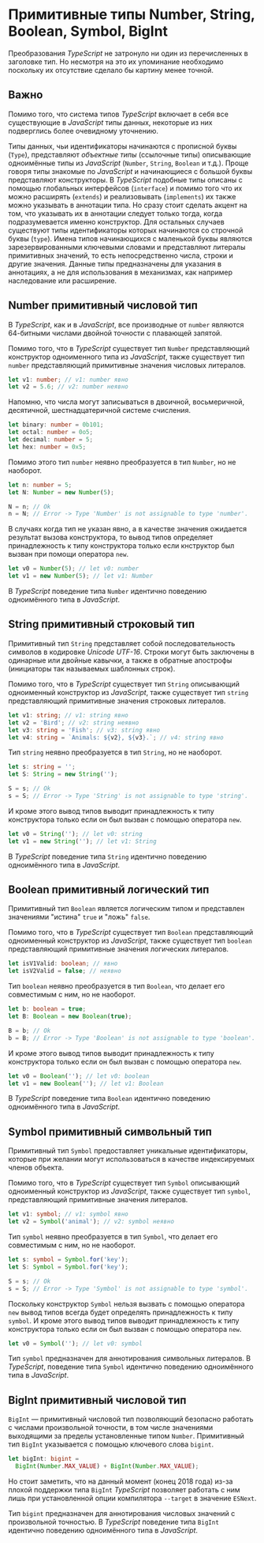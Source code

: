 # Примитивные типы Number, String, Boolean, Symbol, BigInt

Преобразования _TypeScript_ не затронуло ни один из перечисленных в заголовке тип. Но несмотря на это их упоминание необходимо поскольку их отсутствие сделало бы картину менее точной.

## Важно

Помимо того, что система типов _TypeScript_ включает в себя все существующие в _JavaScript_ типы данных, некоторые из них подверглись более очевидному уточнению.

Типы данных, чьи идентификаторы начинаются с прописной буквы (`Type`), представляют _объектные типы_ (ссылочные типы) описывающие одноимённые типы из _JavaScript_ (`Number`, `String`, `Boolean` и т.д.). Проще говоря типы знакомые по _JavaScript_ и начинающиеся с большой буквы представляют конструкторы. В _TypeScript_ подобные типы описаны с помощью глобальных интерфейсов (`interface`) и помимо того что их можно расширять (`extends`) и реализовывать (`implements`) их также можно указывать в аннотации типа. Но сразу стоит сделать акцент на том, что указывать их в аннотации следует только тогда, когда подразумевается именно конструктор. Для остальных случаев существуют типы идентификаторы которых начинаются со строчной буквы (`type`). Имена типов начинающихся с маленькой буквы являются зарезервированными ключевыми словами и представляют литералы примитивных значений, то есть непосредственно числа, строки и другие значения. Данные типы предназначены для указания в аннотациях, а не для использования в механизмах, как например наследование или расширение.

## Number примитивный числовой тип

В _TypeScript_, как и в _JavaScript_, все производные от `number` являются 64-битными числами двойной точности с плавающей запятой.

Помимо того, что в _TypeScript_ существует тип `Number` представляющий конструктор одноименного типа из _JavaScript_, также существует тип `number` представляющий примитивные значения числовых литералов.

```ts
let v1: number; // v1: number явно
let v2 = 5.6; // v2: number неявно
```

Напомню, что числа могут записываться в двоичной, восьмеричной, десятичной, шестнадцатеричной системе счисления.

```ts
let binary: number = 0b101;
let octal: number = 0o5;
let decimal: number = 5;
let hex: number = 0x5;
```

Помимо этого тип `number` неявно преобразуется в тип `Number`, но не наоборот.

```ts
let n: number = 5;
let N: Number = new Number(5);

N = n; // Ok
n = N; // Error -> Type 'Number' is not assignable to type 'number'.
```

В случаях когда тип не указан явно, а в качестве значения ожидается результат вызова конструктора, то вывод типов определяет принадлежность к типу конструктора только если кнструктор был вызван при помощи оператора `new`.

```ts
let v0 = Number(5); // let v0: number
let v1 = new Number(5); // let v1: Number
```

В _TypeScript_ поведение типа `Number` идентично поведению одноимённого типа в _JavaScript_.

## String примитивный строковый тип

Примитивный тип `String` представляет собой последовательность символов в кодировке _Unicode_ _UTF-16_. Строки могут быть заключены в одинарные или двойные кавычки, а также в обратные апострофы (инициаторы так называемых шаблонных строк).

Помимо того, что в _TypeScript_ существует тип `String` описывающий одноименный конструктор из _JavaScript_, также существует тип `string` представляющий примитивные значения строковых литералов.

```ts
let v1: string; // v1: string явно
let v2 = 'Bird'; // v2: string неявно
let v3: string = 'Fish'; // v3: string явно
let v4: string = `Animals: ${v2}, ${v3}.`; // v4: string явно
```

Тип `string` неявно преобразуется в тип `String`, но не наоборот.

```ts
let s: string = '';
let S: String = new String('');

S = s; // Ok
s = S; // Error -> Type 'String' is not assignable to type 'string'.
```

И кроме этого вывод типов выводит принадлежность к типу конструктора только если он был вызван с помощью оператора `new`.

```ts
let v0 = String(''); // let v0: string
let v1 = new String(''); // let v1: String
```

В _TypeScript_ поведение типа `String` идентично поведению одноимённого типа в _JavaScript_.

## Boolean примитивный логический тип

Примитивный тип `Boolean` является логическим типом и представлен значениями "истина" `true` и "ложь" `false`.

Помимо того, что в _TypeScript_ существует тип `Boolean` представляющий одноименный конструктор из _JavaScript_, также существует тип `boolean` представляющий примитивные значения логических литералов.

```ts
let isV1Valid: boolean; // явно
let isV2Valid = false; // неявно
```

Тип `boolean` неявно преобразуется в тип `Boolean`, что делает его совместимым с ним, но не наоборот.

```ts
let b: boolean = true;
let B: Boolean = new Boolean(true);

B = b; // Ok
b = B; // Error -> Type 'Boolean' is not assignable to type 'boolean'.
```

И кроме этого вывод типов выводит принадлежность к типу конструктора только если он был вызван с помощью оператора `new`.

```ts
let v0 = Boolean(''); // let v0: boolean
let v1 = new Boolean(''); // let v1: Boolean
```

В _TypeScript_ поведение типа `Boolean` идентично поведению одноимённого типа в _JavaScript_.

## Symbol примитивный символьный тип

Примитивный тип `Symbol` предоставляет уникальные идентификаторы, которые при желании могут использоваться в качестве индексируемых членов объекта.

Помимо того, что в _TypeScript_ существует тип `Symbol` описывающий одноименный конструктор из _JavaScript_, также существует тип `symbol`, представляющий примитивные значения литералов.

```ts
let v1: symbol; // v1: symbol явно
let v2 = Symbol('animal'); // v2: symbol неявно
```

Тип `symbol` неявно преобразуется в тип `Symbol`, что делает его совместимым с ним, но не наоборот.

```ts
let s: symbol = Symbol.for('key');
let S: Symbol = Symbol.for('key');

S = s; // Ok
s = S; // Error -> Type 'Symbol' is not assignable to type 'symbol'.
```

Поскольку конструктор `Symbol` нельзя вызвать с помощью оператора `new` вывод типов всегда будет определять принадлежность к типу `symbol`.
И кроме этого вывод типов выводит принадлежность к типу конструктора только если он был вызван с помощью оператора `new`.

```ts
let v0 = Symbol(''); // let v0: symbol
```

Тип `symbol` предназначен для аннотирования символьных литералов. В _TypeScript_, поведение типа `Symbol` идентично поведению одноимённого типа в _JavaScript_.

## BigInt примитивный числовой тип

`BigInt` — примитивный числовой тип позволяющий безопасно работать с числами произвольной точности, в том числе значениями выходящими за пределы установленные типом `Number`. Примитивный тип `BigInt` указывается с помощью ключевого слова `bigint`.

```ts
let bigInt: bigint =
  BigInt(Number.MAX_VALUE) + BigInt(Number.MAX_VALUE);
```

Но стоит заметить, что на данный момент (конец 2018 года) из-за плохой поддержки типа `BigInt` _TypeScript_ позволяет работать с ним лишь при установленной опции компилятора `--target` в значение `ESNext`.

Тип `bigint` предназначен для аннотирования числовых значений с произвольной точностью. В _TypeScript_ поведение типа `BigInt` идентично поведению одноимённого типа в _JavaScript_.
